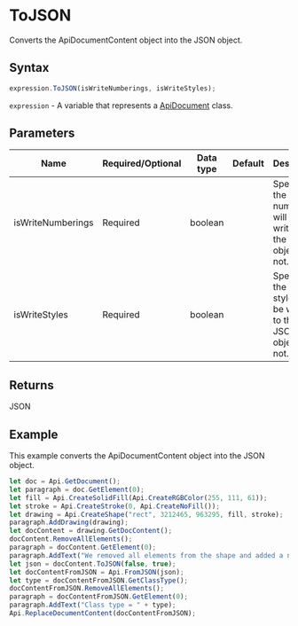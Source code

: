 # ToJSON

Converts the ApiDocumentContent object into the JSON object.

## Syntax

```javascript
expression.ToJSON(isWriteNumberings, isWriteStyles);
```

`expression` - A variable that represents a [ApiDocument](../ApiDocument.md) class.

## Parameters

| **Name** | **Required/Optional** | **Data type** | **Default** | **Description** |
| ------------- | ------------- | ------------- | ------------- | ------------- |
| isWriteNumberings | Required | boolean |  | Specifies if the used numberings will be written to the JSON object or not. |
| isWriteStyles | Required | boolean |  | Specifies if the used styles will be written to the JSON object or not. |

## Returns

JSON

## Example

This example converts the ApiDocumentContent object into the JSON object.

```javascript editor-docx
let doc = Api.GetDocument();
let paragraph = doc.GetElement(0);
let fill = Api.CreateSolidFill(Api.CreateRGBColor(255, 111, 61));
let stroke = Api.CreateStroke(0, Api.CreateNoFill());
let drawing = Api.CreateShape("rect", 3212465, 963295, fill, stroke);
paragraph.AddDrawing(drawing);
let docContent = drawing.GetDocContent();
docContent.RemoveAllElements();
paragraph = docContent.GetElement(0);
paragraph.AddText("We removed all elements from the shape and added a new paragraph inside it.");
let json = docContent.ToJSON(false, true);
let docContentFromJSON = Api.FromJSON(json);
let type = docContentFromJSON.GetClassType();
docContentFromJSON.RemoveAllElements();
paragraph = docContentFromJSON.GetElement(0);
paragraph.AddText("Class type = " + type);
Api.ReplaceDocumentContent(docContentFromJSON);
```
